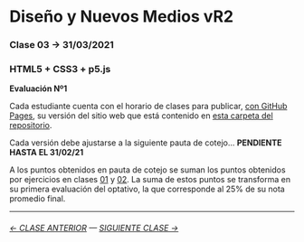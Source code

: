# Diseño y Nuevos Medios vR2

### Clase 03 → 31/03/2021

### HTML5 + CSS3 + p5.js

**Evaluación Nº1**

Cada estudiante cuenta con el horario de clases para publicar, [con GitHub Pages](https://docs.github.com/es/free-pro-team@latest/github/working-with-github-pages/configuring-a-publishing-source-for-your-github-pages-site), su versión del sitio web que está contenido en [esta carpeta del repositorio](https://profesorfaco.github.io/dno037-2021/clase-03/).

Cada versión debe ajustarse a la siguiente pauta de cotejo… **PENDIENTE HASTA EL 31/02/21** 

A los puntos obtenidos en pauta de cotejo se suman los puntos obtenidos por ejercicios en clases [01](https://github.com/profesorfaco/dno037-2021/tree/main/clase-01) y [02](https://github.com/profesorfaco/dno037-2021/tree/main/clase-02). La suma de estos puntos se transforma en su primera evaluación del optativo, la que corresponde al 25% de su nota promedio final.

- - - - - - - 

###### [← CLASE ANTERIOR](https://github.com/profesorfaco/dno037-2021/tree/main/clase-02) — [SIGUIENTE CLASE →](https://github.com/profesorfaco/dno037-2021/tree/main/clase-04)
